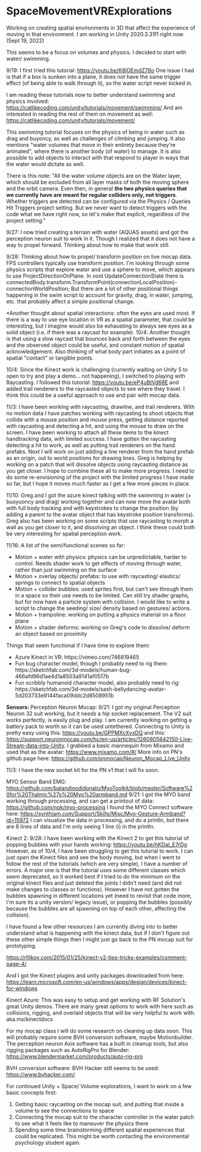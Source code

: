 # SpaceMovementVRExplorations

Working on creating spatial environments in 3D that affect the experience of moving in that environment. 
I am working in Unity 2020.3.31f1 right now (Sept 19, 2022)

This seems to be a focus on volumes and physics. I decided to start with water/ swimming.

9/19:
I first tried this tutorial: https://youtu.be/K8lOEmdZ78o
One issue I had is that if a box is sunken into a plane, it does not have the same trigger effect (of being able to walk through it), so the water script never kicked in. 

I am reading these tutorials now to better understand swimming and physics involved: https://catlikecoding.com/unity/tutorials/movement/swimming/
And am interested in reading the rest of them on movement as well: https://catlikecoding.com/unity/tutorials/movement/

This swimming tutorial focuses on the physics of being in water such as drag and buyoncy, as well as challenges of climbing and jumping. It also mentions "water volumes that move in their entirety because they're animated", where there is another body (of water) to manage. It is also possible to add objects to interact with that respond to player in ways that the water would dictate as well. 

There is this note: "All the water volume objects are on the Water layer, which should be excluded from all layer masks of both the moving sphere and the orbit camera. Even then, in general **the two physics queries that we currently have are meant for regular colliders only, not triggers**. Whether triggers are detected can be configured via the Physics / Queries Hit Triggers project setting. But we never want to detect triggers with the code what we have right now, so let's make that explicit, regardless of the project setting."

9/27: I now tried creating a terrain with water (AQUAS assets) and got the perception neuron suit to work in it. Though I realized that it does not have a way to propel forward. Thinking about how to make that work still. 

9/28: Thinking about how to propel/ transform position on live mocap data. FPS controllers typically use transform.position. I'm looking through some physics scripts that explore water and use a sphere to move, which appears to use ProjectDirectionOnPlane. In void UpdateConnectionState there is connectedBody.transform.TransformPoint(connectionLocalPosition)-connectionWorldPosition;
But there are a lot of other positional things happening in the swim script to account for gravity, drag, in water, jumping, etc. that probably affect a simple positional change. 

*Another thought about spatial interactions: often the eyes are used most. If there is a way to use eye location in VR as a spatial parameter, that could be interesting, but I imagine would also be exhausting to always see eyes as a solid object (i.e. if there was a raycast for example). 10/4: Another thought is that using a slow raycast that bounces back and forth between the eyes and the observed object could be useful, and constant motion of spatial acknowledgement. Also thinking of what body part initiates as a point of spatial "contact" or tangible points. 

10/4: Since the Kinect work is challenging (currently waiting on Unity 5 to open to try and play a demo... not happening), I switched to playing with Raycasting. I followed this tutorial: https://youtu.be/eP4uBtVd68E and added trail renderers to the raycasted objects to see where they travel. I think this could be a useful approach to use and pair with mocap data. 

11/3: I have been working with raycasting, drawline, and trail renderers. With no motion data I have patches working with raycasting to shoot objects that collide with a mouse position and mouse press, getting distance reported with raycasting and detecting a hit, and using the mouse to draw on the screen. I have been working to attach all these items to the kinect handtracking data, with limited success. I have gotten the raycasting detecting a hit to work, as well as putting trail renderers on the hand prefabs. Next I will work on just adding a line renderer from the hand prefab as an origin, out to world positions for drawing lines. Greg is helping by working on a patch that will dissolve objects using raycasting distance as you get closer. I hope to combine these all to make more progress. I need to do some re-envisioning of the project with the limited progress I have made so far, but I hope it moves much faster as I get a few more pieces in place. 

11/10: Greg and I got the azure kinect talking with the swimming in water (+ buoyuoncy and drag) working together and can now move the avatar both with full body tracking and with keystrokes to change the position (by adding a parent to the avatar object that has keystroke position transforms). Greg also has been working on some scripts that use raycasting to morph a wall as you get closer to it, and dissolving an object. I think these could both be very interesting for spatial perception work. 

11/16: A list of the semi/functional scenes so far:
<ul>
        <li>Motion + water with physics: physics can be unpredictable, harder to control. Needs shader work to get effects of moving through water, rather than just swimming on the surface</li>
        <li>Motion + overlay objects/ prefabs: to use with raycasting/ elastics/ springs to connect to spatial objects</li>
        <li>Motion + collider bubbles: used sprites first, but can't see through them in a space so their use needs to be limited. Can still try shader graphs, but for now have a particle system with collision. I would like to write a script to change the seeding/ size/ density based on gestures/ actions.</li>
        <li>Motion + trampoline: working on putting a physics material on a floor plane</li>
        <li>Motion + shader deforms: working on Greg's code to dissolve/ deform an object based on proximity</li>
</ul>
           
   Things that seem functional if I have time to explore them:
   <ul>
        <li>Azure Kinect in VR: https://vimeo.com/746819465</li>
        <li>Fun bug character model, though I probably need to rig them: https://sketchfab.com/3d-models/human-bug-466afd96d1ae4d1a8503a9141af0517b</li>
        <li>Fun scribbly humanoid character model, also probably need to rig: https://sketchfab.com/3d-models/sash-bellydancing-avatar-5d203733e9144faca09ddc2d8508951b</li>
        </ul>
           

<b>Sensors: </b>
Perception Neuron Mocap:
9/21: I got my original Perception Neuron 32 suit working, but it needs a hip socket replacement. 
The V2 suit works perfectly, is easily plug and play. I am currently working on getting a battery pack to worth so it can be used untethered. 
Connecting to Unity is pretty easy using this: https://youtu.be/GPPMXcXvxDQ and this: https://support.neuronmocap.com/hc/en-us/articles/1260805842150-Live-Stream-data-into-Unity. I grabbed a basic mannequin from Mixamo and used that as the avatar: https://www.mixamo.com/#/
More info on PN's github page here: https://github.com/pnmocap/Neuron_Mocap_Live_Unity

11/3: I have the new socket kit for the PN v1 that I will fix soon. 

MYO Sensor Band EMG:
https://github.com/balandinodidonato/MyoToolkit/blob/master/Software%20for%20Thalmic%27s%20Myo%20armband.md
9/21: I got the MYO band working through processing, and can get a printout of data: https://github.com/nok/myo-processing
I found the MYO Connect software here: https://synthiam.com/Support/Skills/Misc/Myo-Gesture-Armband?id=15972
I can visualize the data in processing, and do a println, but there are 8 lines of data and I'm only seeing 1 line (i) in the println.

Kinect 2:
9/28:
I have been working with the Kinect 2 to get this tutorial of popping bubbles with your hands working: https://youtu.be/hKDaI_E7rDg
However, as of 10/4, I have been struggling to get this tutorial to work. I can just open the Kinect files and see the body moving, but when I went to follow the rest of the tutorials (which are very simple), I have a number of errors. A major one is that the tutorial uses some different classes which seem deprecated, so it worked best if I tried to do the minimum on the original kinect files and just deleted the joints I didn't need (and did not make changes to classes or functions). However I have not gotten the bubbles spawning in different locations yet (need to revisit that code more, I'm sure its a unity version/ legacy issue), or popping the bubbles (possibly because the bubbles are all spawning on top of each other, affecting the collision). 
        
I have found a few other resources I am currently diving into to better understand what is happening with the kinect data, but if I don't figure out these other simple things then I might just go back to the PN mocap suit for prototyping. 
        
https://rfilkov.com/2015/01/25/kinect-v2-tips-tricks-examples/comment-page-4/

And I got the Kinect plugins and unity packages downloaded from here: https://learn.microsoft.com/en-us/windows/apps/design/devices/kinect-for-windows

Kinect Azure: This was easy to setup and get working with RF Solution's great Unity demos. There are many great options to work with here such as collisions, rigging, and overlaid objects that will be very helpful to work with. aka.ms/kinectdocs


For my mocap class I will do some research on cleaning up data soon. This will probably require some BVH conversion software, maybe Motionbuilder. 
The perception neuron Axis software has a built in cleanup tools, but also rigging packages such as AutoRigPro for Blender: https://www.blendermarket.com/products/auto-rig-pro


BVH conversion software:
BVH Hacker still seems to be used: https://www.bvhacker.com/


For continued Unity + Space/ Volume explorations, I want to work on a few basic concepts first:
1. Getting basic raycasting on the mocap suit, and putting that inside a volume to see the connections to space
2. Connecting the mocap suit to the character controller in the water patch to see what it feels like to maneuver the physics there
3. Spending some time brainstorming different spatial experiences that could be replicated. This might be worth contacting the environmental psychology student again.
        
        
   
